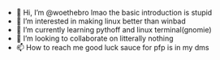 - 👋 Hi, I’m @woethebro lmao the basic introduction is stupid
- 👀 I’m interested in making linux better than winbad
- 🌱 I’m currently learning pythoff and linux terminal(gnomie)
- 💞️ I’m looking to collaborate on litterally nothing 
- 📫 How to reach me good luck
sauce for pfp is in my dms
